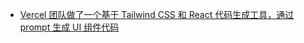 - [Vercel 团队做了一个基于 Tailwind CSS 和 React 代码生成工具，通过 prompt 生成 UI 组件代码](https://x.com/vercel/status/1702351846445080953)